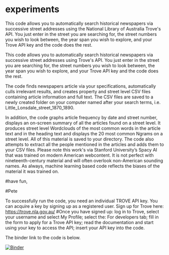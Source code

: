 # experiments
This code allows you to automatically search historical newspapers via successive street addresses using the National Library of Australia Trove's API.  You just enter in the street you are searching for, the street numbers you wish to look between, the year span you wish to explore, and your Trove API key and the code does the rest.  

This code allows you to automatically search historical newspapers via successive street addresses using Trove's API. 
You just enter in the street you are searching for, the street numbers you wish to look between, the year span you wish to explore, and your Trove API key and the code does the rest.

The code finds newspapers article via your specifications, automatically culls irrelevant results, and creates property and street level CSV files containing article information and full text. The CSV files  are saved to a newly created folder on your computer named after your search terms, i.e. Little_Lonsdale_street_1870_1890.

In addition, the code graphs article frequency by date and street number, displays an on-screen summary of all the articles found on a street level. It produces street level Wordclouds of the most common words in the article text and in the heading text and displays the 20 most common Ngrams on a street level. All of this material is saved to your directory.
The code also attempts to extract all the people mentioned in the articles and adds them to your CSV files. Please note this work's via Stanford University’s Spacy AI that was trained on modern American webcontent. It is not perfect with nineteenth-century material and will often overlook non-American sounding names. As always, machine learning based code reflects the biases of the material it was trained on.

#have fun,

#Pete 



To successfully run the code, you need an individual TROVE API key. You can acquire a key by signing up as a registered user.
Sign up for Trove here: https://trove.nla.gov.au/
#Once you have signed up:
                        log in to Trove, select your username and select My Profile;
                        select the:  For developers tab;
                        fill in the form to apply for a Trove API key;
                        read the documentation and start using your key to access the API;
                        insert your API key into the code.

The binder link to the code is below.

[![Binder](https://mybinder.org/badge_logo.svg)](https://mybinder.org/v2/gh/PeteMina/experiments/main)
